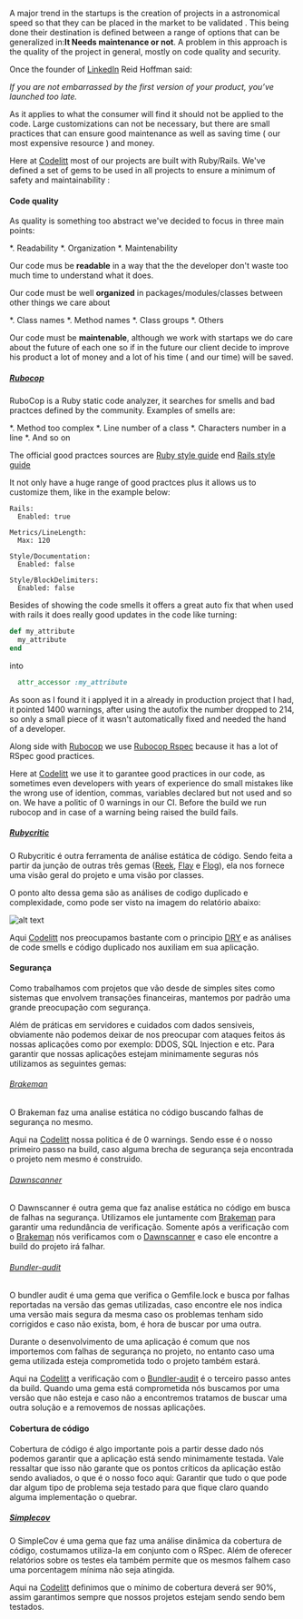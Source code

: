A major trend in the startups is the creation of projects in a astronomical speed so that they can be placed in the market to be validated . This being done their destination is defined between a range of options that can be generalized in:**It Needs maintenance or not**. A problem in this approach is the quality of the project in general, mostly on  code  quality and security.

Once the founder of [LinkedIn](www.linkedin.com) Reid Hoffman said:

*If you are not embarrassed by the first version of your product, you’ve launched too late.*

As it applies to what the consumer will find it
should not be applied to the code. Large customizations can not be
necessary, but there are small practices that can ensure good
maintenance as well as saving time ( our most expensive resource ) and
money.

Here at [Codelitt](codelitt.com) most of our projects are built with 
Ruby/Rails. We've defined a set of gems to be used in all projects 
to ensure a minimum of safety and maintainability :

#### Code quality

As quality is something too abstract we've decided to focus in three main points:

  *. Readability
  *. Organization
  *. Maintenability

Our code mus be **readable** in a way that the the developer don't waste too much time
to understand what it does.

Our code must be well **organized** in packages/modules/classes between other things we care about

  *. Class names
  *. Method names
  *. Class groups
  *. Others

Our code must be **maintenable**, although we work with startaps we do care about the future of each one
so if in the future our client decide to improve his product a lot of money and a lot of his time  ( and our time)
will be saved.

##### [Rubocop](https://github.com/bbatsov/rubocop)

RuboCop is a Ruby static code analyzer, it searches for smells and bad practces defined by the community.
Examples of smells are: 

  *. Method too complex
  *. Line number of a class
  *. Characters number in a line
  *. And so on

The official good practces sources are  [Ruby style guide](https://github.com/bbatsov/ruby-style-guide) end
[Rails style guide](https://github.com/bbatsov/rails-style-guide)

It not only have a huge range of good practces plus it allows us to customize them, like in the example below:

```
Rails:
  Enabled: true

Metrics/LineLength:
  Max: 120

Style/Documentation:
  Enabled: false

Style/BlockDelimiters:
  Enabled: false
```

Besides of showing the code smells it offers a great auto fix that when used with rails 
it does really good updates in the code like turning:

``` ruby
def my_attribute
  my_attribute
end
```

into 

``` ruby
  attr_accessor :my_attribute
```

As soon as I found it i applyed it in a already in production project that I had, it pointed
1400 warnings, after using the autofix the number dropped to 214,  so only a small piece of  it
wasn't automatically fixed and needed the hand of a developer.
 
Along side with [Rubocop](https://github.com/bbatsov/rubocop) we use
[Rubocop Rspec](https://github.com/nevir/rubocop-rspec)  because it has  a lot of RSpec good practices.

Here at [Codelitt](codelitt.com) we use it to garantee good practices in our code,  as sometimes even developers with
years of experience do small mistakes like the wrong use of idention, commas,  variables declared but not used and so on.
We have a politic of 0 warnings in our CI. Before the build we run rubocop and in case of a warning being raised the build fails.

##### [Rubycritic](https://github.com/whitesmith/rubycritic)

O Rubycritic é outra ferramenta de análise estática de código. Sendo
feita a partir da junção de outras três gemas
 ([Reek](https://github.com/troessner/reek),
 [Flay](https://github.com/seattlerb/flay) e
 [Flog](https://github.com/seattlerb/flog)), ela nos
fornece uma visão geral do projeto e uma visão por classes.

O ponto alto dessa gema são as análises de codigo duplicado e
complexidade, como pode ser visto na imagem do relatório abaixo:

![alt text](http://www.clipular.com/c/5227312822353920.png?k=xKPmaAjaIBnIg-ZwOJoLbZVlQZ8
"Ruby Critics image example")

Aqui [Codelitt](codelitt.com) nos preocupamos bastante com o principio
[DRY](https://en.wikipedia.org/wiki/Don%27t_repeat_yourself) e
as análises de code smells e código duplicado nos auxiliam 
em sua aplicação.

#### Segurança

Como trabalhamos com projetos que vão desde de simples sites como sistemas
que envolvem transações financeiras, mantemos por padrão uma grande
preocupação com segurança.

Além de práticas em servidores e cuidados com dados sensiveis, obviamente
não podemos deixar de nos preocupar com ataques feitos ás nossas aplicações
como por exemplo: DDOS, SQL Injection e etc. Para garantir que
nossas aplicações estejam minimamente seguras nós utilizamos as seguintes
gemas:

###### [Brakeman](https://github.com/presidentbeef/brakeman)

O Brakeman faz uma analise estática no código buscando falhas de segurança
no mesmo.

Aqui na [Codelitt](codelitt.com) nossa politica é de 0 warnings. Sendo
esse é o nosso primeiro passo na build, caso alguma brecha de segurança
seja encontrada o projeto nem mesmo é construido.

###### [Dawnscanner](https://github.com/thesp0nge/dawnscanner)

O Dawnscanner é outra gema que faz analise estática no código em busca
de falhas na segurança.
Utilizamos ele juntamente com [Brakeman](https://github.com/presidentbeef/brakeman)
para garantir uma redundância de verificação.
Somente após a verificação com o [Brakeman](https://github.com/presidentbeef/brakeman) 
nós verificamos com o [Dawnscanner](https://github.com/thesp0nge/dawnscanner)
e caso ele encontre a build do projeto irá falhar.

###### [Bundler-audit](https://github.com/rubysec/bundler-audit)

O bundler audit é uma gema que verifica o Gemfile.lock e busca por falhas
reportadas na versão das gemas utilizadas, caso encontre ele nos indica
uma versão mais segura da mesma caso os problemas tenham sido corrigidos
e caso não exista, bom, é hora de buscar por uma outra. 

Durante o desenvolvimento de uma aplicação é comum que nos importemos 
com falhas de segurança no projeto, no entanto caso uma gema utilizada esteja 
comprometida todo o projeto também estará.

Aqui na [Codelitt](codelitt.com) a verificação com o 
[Bundler-audit](https://github.com/rubysec/bundler-audit) é o terceiro passo
antes da build. Quando uma gema está comprometida nós buscamos por uma versão
que não esteja e caso não a encontremos tratamos de buscar uma outra solução e
a removemos de nossas aplicações.

#### Cobertura de código

Cobertura de código é algo importante pois a partir desse dado nós podemos
garantir que a aplicação está sendo minimamente testada. Vale ressaltar que
isso não garante que os pontos críticos da aplicação estão sendo avaliados,
o que é o nosso foco aqui: Garantir que tudo o que pode dar algum tipo de 
problema seja testado para que fique claro quando alguma implementação o 
quebrar.

##### [Simplecov](https://github.com/colszowka/simplecov)

O SimpleCov é uma gema que faz uma análise dinâmica da cobertura de
código, costumamos utiliza-la em conjunto com o RSpec. Além de oferecer
relatórios sobre os testes ela também permite que os mesmos falhem caso
uma porcentagem mínima não seja atingida.

Aqui na [Codelitt](codelitt.com) definimos que o mínimo de cobertura
deverá ser 90%, assim garantimos sempre que nossos projetos estejam
sendo sendo bem testados.
